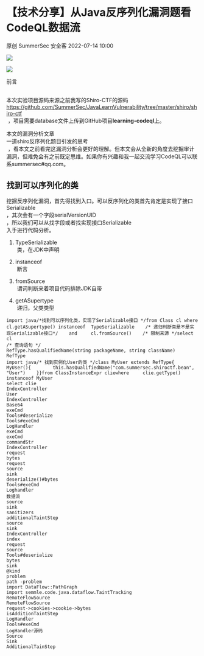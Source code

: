 #  【技术分享】从Java反序列化漏洞题看CodeQL数据流   
原创 SummerSec  安全客   2022-07-14 10:00  
  
![](https://mmbiz.qpic.cn/mmbiz_jpg/Ok4fxxCpBb4hyPCH01qLmZlcYfLWt44zibkofckAGia4ODVZFib4Mofl8kaicJJ050vicv4YtVqzqa8moUtkeBbPDJA/640?wx_fmt=jpeg "")  
  
![](https://mmbiz.qpic.cn/mmbiz_png/Ok4fxxCpBb4hyPCH01qLmZlcYfLWt44z0AO0MIECJChyVeecyX4qQRr8aIOFooqsSW7ML4M9ZW6icvKiar21nLOw/640?wx_fmt=png "")  
  
前言  
##   
  
本次实验项目源码来源之前我写的Shiro-CTF的源码  
https://github.com/SummerSec/JavaLearnVulnerability/tree/master/shiro/shiro-ctf  
 ，项目需要database文件上传到GitHub项目**learning-codeql**上。  
  
本文的漏洞分析文章  
一道shiro反序列化题目引发的思考  
 ，看本文之前看完这漏洞分析会更好的理解。但本文会从全新的角度去挖掘审计漏洞，但难免会有之前既定思维。如果你有兴趣和我一起交流学习CodeQL可以联系summersec#qq.com。  
## 找到可以序列化的类  
  
挖掘反序列化漏洞，首先得找到入口。可以反序列化的类首先肯定是实现了接口Serializable  
，其次会有一个字段serialVersionUID  
，所以我们可以从找字段或者找实现接口Serializable  
入手进行代码分析。  
1. TypeSerializable  
 类，在JDK中声明  
  
1. instanceof  
 断言  
  
1. fromSource  
 谓词判断来着项目代码排除JDK自带  
  
1. getASupertype  
 递归，父类类型  
  
```
import java/*找到可以序列化类，实现了Serializable接口 */from Class cl where     cl.getASupertype() instanceof  TypeSerializable    /* 递归判断类是不是实现Serializable接口*/    and     cl.fromSource()    /* 限制来源 */select cl
/* 查询语句 */
RefType.hasQualifiedName(string packageName, string className)
RefType
import java/* 找到实例化User的类 */class MyUser extends RefType{    MyUser(){        this.hasQualifiedName("com.summersec.shiroctf.bean", "User")    }}from ClassInstanceExpr cliewhere     clie.getType() instanceof MyUser
select clie
IndexController
User
IndexController
Base64
exeCmd
Tools#deserialize
Tools#exeCmd
LogHandler
exeCmd
exeCmd
commandStr
IndexController
request
bytes
request
source
sink
deserialize()#bytes
Tools#exeCmd
Loghandler
数据流
source
sink
sanitizers
additionalTaintStep
source
sink
IndexController
index
request
source
Tools#deserialize
bytes
sink
@kind
problem
path -problem
import DataFlow::PathGraph
import semmle.code.java.dataflow.TaintTracking
RemoteFlowSource
RemoteFlowSource
request->cookies->cookie->bytes
isAdditionTaintStep
LogHandler
Tools#exeCmd
LogHandler源码
Source
Sink
AdditionalTainStep
```  
